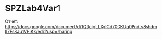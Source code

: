 # SPZLab4Var1

Отчет: https://docs.google.com/document/d/1QDcigLLXglCd70CKUq0Pndtv8shdmIl7FsSJu1VHiKk/edit?usp=sharing

